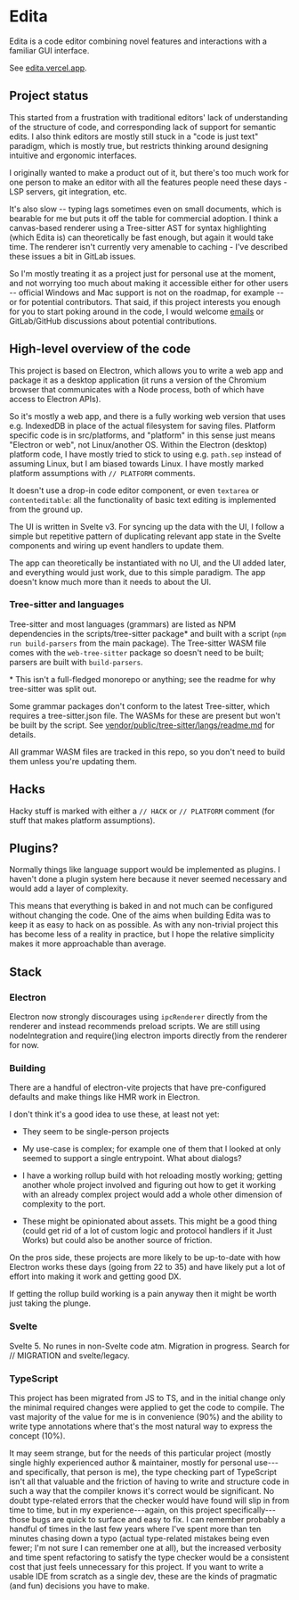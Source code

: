 # Edita

Edita is a code editor combining novel features and interactions with a familiar GUI interface.

See [edita.vercel.app](//edita.vercel.app/).

## Project status

This started from a frustration with traditional editors' lack of understanding of the structure of code, and corresponding lack of support for semantic edits. I also think editors are mostly still stuck in a "code is just text" paradigm, which is mostly true, but restricts thinking around designing intuitive and ergonomic interfaces.

I originally wanted to make a product out of it, but there's too much work for one person to make an editor with all the features people need these days - LSP servers, git integration, etc.

It's also slow -- typing lags sometimes even on small documents, which is bearable for me but puts it off the table for commercial adoption. I think a canvas-based renderer using a Tree-sitter AST for syntax highlighting (which Edita is) can theoretically be fast enough, but again it would take time. The renderer isn't currently very amenable to caching - I've described these issues a bit in GitLab issues.

So I'm mostly treating it as a project just for personal use at the moment, and not worrying too much about making it accessible either for other users -- official Windows and Mac support is not on the roadmap, for example -- or for potential contributors. That said, if this project interests you enough for you to start poking around in the code, I would welcome [emails](mailto:gus@gushogg-blake.com) or GitLab/GitHub discussions about potential contributions.

## High-level overview of the code

This project is based on Electron, which allows you to write a web app and package it as a desktop application (it runs a version of the Chromium browser that communicates with a Node process, both of which have access to Electron APIs).

So it's mostly a web app, and there is a fully working web version that uses e.g. IndexedDB in place of the actual filesystem for saving files. Platform specific code is in src/platforms, and "platform" in this sense just means "Electron or web", not Linux/another OS. Within the Electron (desktop) platform code, I have mostly tried to stick to using e.g. `path.sep` instead of assuming Linux, but I am biased towards Linux. I have mostly marked platform assumptions with `// PLATFORM` comments.

It doesn't use a drop-in code editor component, or even `textarea` or `contenteditable`: all the functionality of basic text editing is implemented from the ground up.

The UI is written in Svelte v3. For syncing up the data with the UI, I follow a simple but repetitive pattern of duplicating relevant app state in the Svelte components and wiring up event handlers to update them.

The app can theoretically be instantiated with no UI, and the UI added later, and everything would just work, due to this simple paradigm. The app doesn't know much more than it needs to about the UI.

### Tree-sitter and languages

Tree-sitter and most languages (grammars) are listed as NPM dependencies in the scripts/tree-sitter package* and built with a script (`npm run build-parsers` from the main package). The Tree-sitter WASM file comes with the `web-tree-sitter` package so doesn't need to be built; parsers are built with `build-parsers`.

\* This isn't a full-fledged monorepo or anything; see the readme for why tree-sitter was split out.

Some grammar packages don't conform to the latest Tree-sitter, which requires a tree-sitter.json file. The WASMs for these are present but won't be built by the script. See [vendor/public/tree-sitter/langs/readme.md](vendor/public/tree-sitter/langs/readme.md) for details.

All grammar WASM files are tracked in this repo, so you don't need to build them unless you're updating them.

## Hacks

Hacky stuff is marked with either a `// HACK` or `// PLATFORM` comment (for stuff that makes platform assumptions).

## Plugins?

Normally things like language support would be implemented as plugins. I haven't done a plugin system here because it never seemed necessary and would add a layer of complexity.

This means that everything is baked in and not much can be configured without changing the code. One of the aims when building Edita was to keep it as easy to hack on as possible. As with any non-trivial project this has become less of a reality in practice, but I hope the relative simplicity makes it more approachable than average.

## Stack

### Electron

Electron now strongly discourages using `ipcRenderer` directly from the renderer and instead recommends preload scripts. We are still using nodeIntegration and require()ing electron imports directly from the renderer for now.

### Building

There are a handful of electron-vite projects that have pre-configured defaults and make things like HMR work in Electron.

I don't think it's a good idea to use these, at least not yet:

- They seem to be single-person projects

- My use-case is complex; for example one of them that I looked at only seemed to support a single entrypoint. What about dialogs?

- I have a working rollup build with hot reloading mostly working; getting another whole project involved and figuring out how to get it working with an already complex project would add a whole other dimension of complexity to the port.

- These might be opinionated about assets. This might be a good thing (could get rid of a lot of custom logic and protocol handlers if it Just Works) but could also be another source of friction.

On the pros side, these projects are more likely to be up-to-date with how Electron works these days (going from 22 to 35) and have likely put a lot of effort into making it work and getting good DX.

If getting the rollup build working is a pain anyway then it might be worth just taking the plunge.

### Svelte

Svelte 5. No runes in non-Svelte code atm. Migration in progress. Search for // MIGRATION and svelte/legacy.

### TypeScript

This project has been migrated from JS to TS, and in the initial change only the minimal required changes were applied to get the code to compile. The vast majority of the value for me is in convenience (90%) and the ability to write type annotations where that's the most natural way to express the concept (10%).

It may seem strange, but for the needs of this particular project (mostly single highly experienced author & maintainer, mostly for personal use---and specifically, that person is me), the type checking part of TypeScript isn't all that valuable and the friction of having to write and structure code in such a way that the compiler knows it's correct would be significant. No doubt type-related errors that the checker would have found will slip in from time to time, but in my experience---again, on this project specifically---those bugs are quick to surface and easy to fix. I can remember probably a handful of times in the last few years where I've spent more than ten minutes chasing down a typo (actual type-related mistakes being even fewer; I'm not sure I can remember one at all), but the increased verbosity and time spent refactoring to satisfy the type checker would be a consistent cost that just feels unnecessary for this project. If you want to write a usable IDE from scratch as a single dev, these are the kinds of pragmatic (and fun) decisions you have to make.
